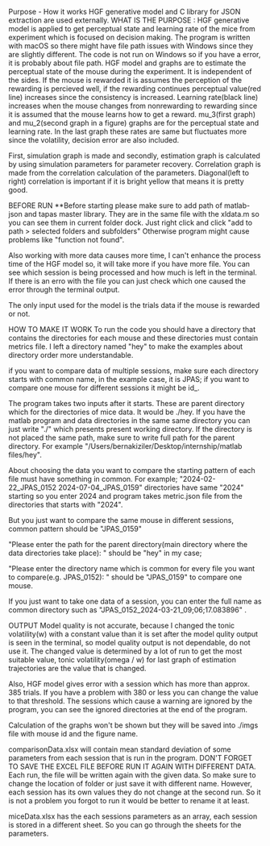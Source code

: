 Purpose - How it works
HGF generative model and C library for JSON extraction are used externally.
WHAT IS THE PURPOSE : HGF generative model is applied to get perceptual state and learning rate of the mice from experiment which is focused on decision making.
The program is written with macOS so there might have file path issues with Windows since they are slightly different. The code is not run on Windows so if you have a error, it is probably about file path.
HGF model and graphs are to estimate the perceptual state of the mouse during the experiment. It is independent of the sides. If the mouse is rewarded it is assumes the perception of the rewarding is percieved well, if the rewarding continues perceptual value(red line) increases since the consistency is increased. Learning rate(black line) increases when the mouse changes from nonrewarding to rewarding since it is assumed that the mouse learns how to get a reward. mu_3(first graph) and mu_2(second graph in a figure) graphs are for the perceptual state and learning rate. In the last graph these rates are same but fluctuates more since the volatility, decision error are also included.

First, simulation graph is made and secondly, estimation graph is calculated by using simulation parameters for parameter recovery. Correlation graph is made from the correlation calculation of the parameters. Diagonal(left to right) correlation is important if it is bright yellow that means it is pretty good. 

BEFORE RUN
**Before starting please make sure to add path of matlab-json and tapas master library. They are in the same file with the xldata.m so you can see them in current folder dock. Just right click and click "add to path > selected folders and subfolders" Otherwise program might cause problems like "function not found". 

Also working with more data causes more time, I can't enhance the process time of the HGF model so, it will take more if you have more file. You can see which session is being processed and how much is left in the terminal. If there is an erro with the file you can just check which one caused the error through the terminal output.

The only input used for the model is the trials data if the mouse is rewarded or not.

HOW TO MAKE IT WORK
To run the code you should have a directory that contains the directories for each mouse and these directories must contain metrics file. I left a directory named "hey" to make the examples about directory order more understandable.

if you want to compare data of multiple sessions, make sure each directory starts with common name, in the example case, it is JPAS; if  you want to compare one mouse for different sessions it might be id_. 

The program takes two inputs after it starts. These are parent directory which for the directories of mice data. It would be ./hey. If you have the matlab program and data directories in the same same directory you can just write "./" which presents present working directory. If the directory is not placed the same path, make sure to write full path for the parent directory. For example "/Users/bernakiziler/Desktop/internship/matlab files/hey". 

About choosing the data you want to compare the starting pattern of each file must have something in common. 
For example; "2024-02-22_JPAS_0152    2024-07-04_JPAS_0159" directories have same "2024" starting so you enter 2024 and program takes metric.json file from the directories that starts with "2024".

But you just want to compare the same mouse in different sessions, common pattern should be "JPAS_0159"

"Please enter the path for the parent directory(main directory where the data directories take place): " should be "hey" in my case;

"Please enter the directory name which is common for every file you want to compare(e.g. JPAS_0152): " should be "JPAS_0159" to compare one mouse. 

If you just want to take one data of a session, you can enter the full name as common directory such as "JPAS_0152_2024-03-21_09;06;17.083896" .

OUTPUT
Model quality is not accurate, because I changed the tonic volatility(w) with a constant value than it is set after the model qulity output is seen in the terminal, so model quality output is not dependable, do not use it. The changed value is determined by a lot of run to get the most suitable value, tonic volatility(omega / w) for last graph of estimation trajectories are the value that is changed.

Also, HGF model gives error with a session which has more than approx. 385 trials. If you have a problem with 380 or less you can change the value to that threshold. The sessions which cause a warning are ignored by the program, you can see the ignored directories at the end of the program.

Calculation of the graphs won't be shown but they will be saved into ./imgs file with mouse id and the figure name.

comparisonData.xlsx will contain mean standard deviation of some parameters from each session that is run in the program. DON'T FORGET TO SAVE THE EXCEL FILE BEFORE RUN IT AGAIN WITH DIFFERENT DATA. Each run, the file will be written again with the given data. So make sure to change the location of folder or just save it with different name. However, each session has its own values they do not change at the second run. So it is not a problem you forgot to run it would be better to rename it at least.

miceData.xlsx has the each sessions parameters as an array, each session is stored in a different sheet. So you can go through the sheets for the parameters. 





